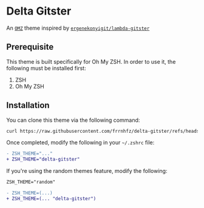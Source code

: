 # Delta Gitster

An [`OMZ`](https://github.com/robbyrussell/oh-my-zsh "robbyrussel/oh-my-zsh") theme inspired by [`ergenekonyigit/lambda-gitster`](https://github.com/ergenekonyigit/lambda-gitster "ergenekonyigit/lambda-gitster")

## Prerequisite

This theme is built specifically for Oh My ZSH. In order to use it, the following must be installed first:

1. ZSH
2. Oh My ZSH

## Installation

You can clone this theme via the following command:

```sh
curl https://raw.githubusercontent.com/frrnhfz/delta-gitster/refs/heads/main/delta-gitster.zsh-theme -o $ZSH_CUSTOM/themes/delta-gitster.zsh-theme
```

Once completed, modify the following in your `~/.zshrc` file:

```diff
- ZSH_THEME="..."
+ ZSH_THEME="delta-gitster"
```

If you're using the random themes feature, modify the following:

```diff
ZSH_THEME="random"

- ZSH_THEME=(...)
+ ZSH_THEME=(... "delta-gitster")
```
